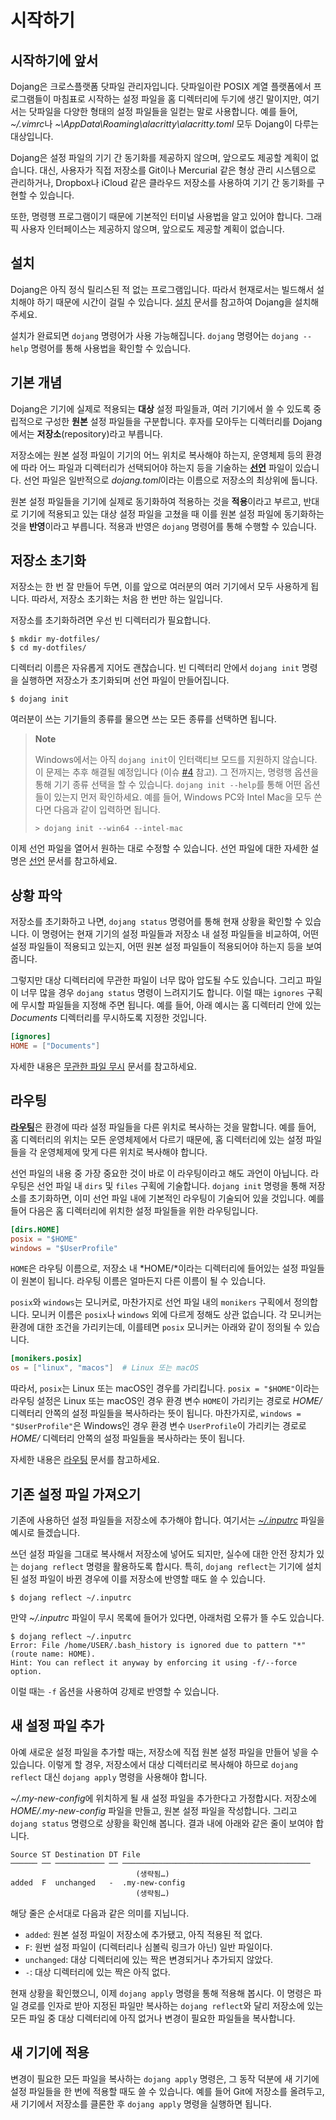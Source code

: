 시작하기
========

시작하기에 앞서
---------------

Dojang은 크로스플랫폼 닷파일 관리자입니다.  닷파일이란 POSIX 계열 플랫폼에서
프로그램들이 마침표로 시작하는 설정 파일을 홈 디렉터리에 두기에 생긴 말이지만,
여기서는 닷파일을 다양한 형태의 설정 파일들을 일컫는 말로 사용합니다.
예를 들어, *~/.vimrc*나 *~\AppData\Roaming\alacritty\alacritty.toml* 모두
Dojang이 다루는 대상입니다.

Dojang은 설정 파일의 기기 간 동기화를 제공하지 않으며, 앞으로도 제공할 계획이
없습니다. 대신, 사용자가 직접 저장소를 Git이나 Mercurial 같은 형상 관리
시스템으로 관리하거나, Dropbox나 iCloud 같은 클라우드 저장소를 사용하여 기기
간 동기화를 구현할 수 있습니다.

또한, 명령행 프로그램이기 때문에 기본적인 터미널 사용법을 알고 있어야 합니다.
그래픽 사용자 인터페이스는 제공하지 않으며, 앞으로도 제공할 계획이 없습니다.


설치
----

Dojang은 아직 정식 릴리스된 적 없는 프로그램입니다.  따라서 현재로서는 빌드해서
설치해야 하기 때문에 시간이 걸릴 수 있습니다.  [설치](installation.ko.md) 문서를
참고하여 Dojang을 설치해 주세요.

설치가 완료되면 `dojang` 명령어가 사용 가능해집니다.  `dojang` 명령어는
`dojang --help` 명령어를 통해 사용법을 확인할 수 있습니다.


기본 개념
---------

Dojang은 기기에 실제로 적용되는 **대상** 설정 파일들과, 여러 기기에서 쓸 수
있도록 중립적으로 구성한 **원본** 설정 파일들을 구분합니다.  후자를 모아두는
디렉터리를 Dojang에서는 **저장소**(repository)라고 부릅니다.

저장소에는 원본 설정 파일이 기기의 어느 위치로 복사해야 하는지, 운영체제 등의
환경에 따라 어느 파일과 디렉터리가 선택되어야 하는지 등을 기술하는
[**선언**](manifest.ko.md) 파일이 있습니다.  선언 파일은 일반적으로
*dojang.toml*이라는 이름으로 저장소의 최상위에 둡니다.

원본 설정 파일들을 기기에 실제로 동기화하여 적용하는 것을 **적용**이라고 부르고,
반대로 기기에 적용되고 있는 대상 설정 파일을 고쳤을 때 이를 원본 설정 파일에
동기화하는 것을 **반영**이라고 부릅니다.  적용과 반영은 `dojang` 명령어를 통해
수행할 수 있습니다.


저장소 초기화
-------------

저장소는 한 번 잘 만들어 두면, 이를 앞으로 여러분의 여러 기기에서 모두 사용하게
됩니다.  따라서, 저장소 초기화는 처음 한 번만 하는 일입니다.

저장소를 초기화하려면 우선 빈 디렉터리가 필요합니다.

~~~~ console
$ mkdir my-dotfiles/
$ cd my-dotfiles/
~~~~

디렉터리 이름은 자유롭게 지어도 괜찮습니다.  빈 디렉터리 안에서 `dojang init`
명령을 실행하면 저장소가 초기화되며 선언 파일이 만들어집니다.

~~~~ console
$ dojang init
~~~~

여러분이 쓰는 기기들의 종류를 물으면 쓰는 모든 종류를 선택하면 됩니다.

> **Note**
>
> Windows에서는 아직 `dojang init`이 인터랙티브 모드를 지원하지 않습니다.
> 이 문제는 추후 해결될 예정입니다 (이슈 [#4] 참고).  그 전까지는, 명령행 옵션을
> 통해 기기 종류 선택을 할 수 있습니다.  `dojang init --help`를 통해 어떤
> 옵션들이 있는지 먼저 확인하세요.  예를 들어, Windows PC와 Intel Mac을 모두
> 쓴다면 다음과 같이 입력하면 됩니다.
>
> ~~~~ console
> > dojang init --win64 --intel-mac
> ~~~~

이제 선언 파일을 열어서 원하는 대로 수정할 수 있습니다.  선언 파일에 대한 자세한
설명은 [선언](manifest.ko.md) 문서를 참고하세요.

[#4]: https://github.com/dahlia/dojang/issues/4


상황 파악
---------

저장소를 초기화하고 나면, `dojang status` 명령어를 통해 현재 상황을 확인할 수
있습니다.  이 명령어는 현재 기기의 설정 파일들과 저장소 내 설정 파일들을
비교하여, 어떤 설정 파일들이 적용되고 있는지, 어떤 원본 설정 파일들이 적용되어야
하는지 등을 보여줍니다.

그렇지만 대상 디렉터리에 무관한 파일이 너무 많아 압도될 수도 있습니다.
그리고 파일이 너무 많을 경우 `dojang status` 명령이 느려지기도 합니다.
이럴 때는 `ignores` 구획에 무시할 파일들을 지정해 주면 됩니다.
예를 들어, 아래 예시는 홈 디렉터리 안에 있는 *Documents* 디렉터리를 무시하도록
지정한 것입니다.

~~~~ toml
[ignores]
HOME = ["Documents"]
~~~~

자세한 내용은 [무관한 파일 무시](routing.ko.md#무관한-파일-무시) 문서를
참고하세요.


라우팅
------

[**라우팅**](routing.ko.md)은 환경에 따라 설정 파일들을 다른 위치로 복사하는
것을 말합니다.  예를 들어, 홈 디렉터리의 위치는 모든 운영체제에서 다르기 때문에,
홈 디렉터리에 있는 설정 파일들을 각 운영체제에 맞게 다른 위치로 복사해야 합니다.

선언 파일의 내용 중 가장 중요한 것이 바로 이 라우팅이라고 해도 과언이 아닙니다.  라우팅은 선언 파일 내 `dirs` 및 `files` 구획에 기술합니다.  `dojang init` 명령을
통해 저장소를 초기화하면, 이미 선언 파일 내에 기본적인 라우팅이 기술되어 있을
것입니다. 예를 들어 다음은 홈 디렉터리에 위치한 설정 파일들을 위한 라우팅입니다.

~~~~ toml
[dirs.HOME]
posix = "$HOME"
windows = "$UserProfile"
~~~~

`HOME`은 라우팅 이름으로, 저장소 내 *HOME/*이라는 디렉터리에 들어있는 설정
파일들이 원본이 됩니다.  라우팅 이름은 얼마든지 다른 이름이 될 수 있습니다.

`posix`와 `windows`는 모니커로, 마찬가지로 선언 파일 내의 `monikers` 구획에서
정의합니다. 모니커 이름은 `posix`나 `windows` 외에 다르게 정해도 상관 없습니다.
각 모니커는 환경에 대한 조건을 가리키는데, 이를테면 `posix` 모니커는 아래와 같이
정의될 수 있습니다.

~~~~ toml
[monikers.posix]
os = ["linux", "macos"]  # Linux 또는 macOS
~~~~

따라서, `posix`는 Linux 또는 macOS인 경우를 가리킵니다.  `posix = "$HOME"`이라는
라우팅 설정은 Linux 또는 macOS인 경우 환경 변수 `HOME`이 가리키는 경로로 *HOME/*
디렉터리 안쪽의 설정 파일들을 복사하라는 뜻이 됩니다.  마찬가지로,
`windows = "$UserProfile"`은 Windows인 경우 환경 변수 `UserProfile`이 가리키는
경로로 *HOME/* 디렉터리 안쪽의 설정 파일들을 복사하라는 뜻이 됩니다.

자세한 내용은 [라우팅](routing.ko.md) 문서를 참고하세요.


기존 설정 파일 가져오기
-----------------------

기존에 사용하던 설정 파일들을 저장소에 추가해야 합니다.
여기서는 [*~/.inputrc*][inputrc] 파일을 예시로 들겠습니다.

쓰던 설정 파일을 그대로 복사해서 저장소에 넣어도 되지만, 실수에 대한 안전 장치가
있는 `dojang reflect` 명령을 활용하도록 합시다.  특히, `dojang reflect`는 기기에
설치된 설정 파일이 바뀐 경우에 이를 저장소에 반영할 때도 쓸 수 있습니다.

~~~~ console
$ dojang reflect ~/.inputrc
~~~~

만약 *~/.inputrc* 파일이 무시 목록에 들어가 있다면,
아래처럼 오류가 뜰 수도 있습니다.

~~~~ console
$ dojang reflect ~/.inputrc
Error: File /home/USER/.bash_history is ignored due to pattern "*" (route name: HOME).
Hint: You can reflect it anyway by enforcing it using -f/--force option.
~~~~

이럴 때는 `-f` 옵션을 사용하여 강제로 반영할 수 있습니다.

[inputrc]: https://tiswww.case.edu/php/chet/readline/readline.html#Readline-Init-File


새 설정 파일 추가
-----------------

아예 새로운 설정 파일을 추가할 때는, 저장소에 직접 원본 설정 파일을 만들어 넣을
수 있습니다.  이렇게 할 경우, 저장소에서 대상 디렉터리로 복사해야 하므로
`dojang reflect` 대신 `dojang apply` 명령을 사용해야 합니다.

*~/.my-new-config*에 위치하게 될 새 설정 파일을 추가한다고 가정합시다.
저장소에 *HOME/.my-new-config* 파일을 만들고, 원본 설정 파일을 작성합니다.
그리고 `dojang status` 명령으로 상황을 확인해 봅니다.
결과 내에 아래와 같은 줄이 보여야 합니다.

~~~~
Source ST Destination DT File
────── ── ─────────── ── ──────────────────────────────────────────
                            (생략됨…)
added  F  unchanged   -  .my-new-config
                            (생략됨…)
~~~~

해당 줄은 순서대로 다음과 같은 의미를 지닙니다.

 -  `added`: 원본 설정 파일이 저장소에 추가됐고, 아직 적용된 적 없다.
 -  `F`: 원번 설정 파일이 (디렉터리나 심볼릭 링크가 아닌) 일반 파일이다.
 -  `unchanged`: 대상 디렉터리에 있는 짝은 변경되거나 추가되지 않았다.
 -  `-`: 대상 디렉터리에 있는 짝은 아직 없다.

현재 상황을 확인했으니, 이제 `dojang apply` 명령을 통해 적용해 봅시다.
이 명령은 파일 경로를 인자로 받아 지정된 파일만 복사하는 `dojang reflect`와
달리 저장소에 있는 모든 파일 중 대상 디렉터리에 아직 없거나 변경이 필요한
파일들을 복사합니다.


새 기기에 적용
--------------

변경이 필요한 모든 파일을 복사하는 `dojang apply` 명령은, 그 동작 덕분에 새
기기에 설정 파일들을 한 번에 적용할 때도 쓸 수 있습니다.  예를 들어 Git에
저장소를 올려두고, 새 기기에서 저장소를 클론한 후 `dojang apply` 명령을
실행하면 됩니다.

<!-- cSpell:ignore alacritty inputrc vimrc -->
